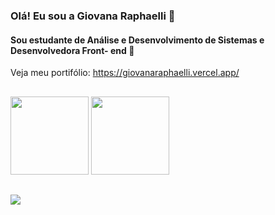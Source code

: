 ### Olá! Eu sou a Giovana Raphaelli 🖖


#### Sou estudante de Análise e Desenvolvimento de Sistemas e Desenvolvedora Front- end 🤩

Veja meu portifólio: https://giovanaraphaelli.vercel.app/


##

<div>
  <img height="125em" src="https://github-readme-stats.vercel.app/api?username=giovanaraphaelli&show_icons=true&theme=midnight-purple&include_all_commits=true&count_private=true"/>
  <img height="125em" src="https://github-readme-stats.vercel.app/api/top-langs/?username=giovanaraphaelli&layout=compact&langs_count=7&theme=midnight-purple"/>
</div>

  ##

<div> 
  
  <a href="https://www.linkedin.com/in/giovanaraphaelli" target="_blank"><img src="https://img.shields.io/badge/-LinkedIn-%230077B5?style=for-the-badge&logo=linkedin&logoColor=white" target="_blank"></a> 
  
 
  

